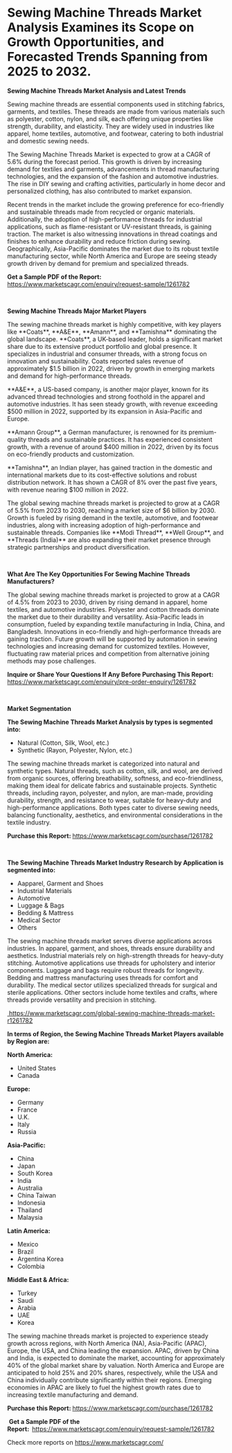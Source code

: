 <p><h1>Sewing Machine Threads Market Analysis Examines its Scope on Growth Opportunities, and Forecasted Trends Spanning from 2025 to 2032.</h1></p><p><strong>Sewing Machine Threads Market Analysis and Latest Trends</strong></p>
<p><p>Sewing machine threads are essential components used in stitching fabrics, garments, and textiles. These threads are made from various materials such as polyester, cotton, nylon, and silk, each offering unique properties like strength, durability, and elasticity. They are widely used in industries like apparel, home textiles, automotive, and footwear, catering to both industrial and domestic sewing needs.</p><p>The Sewing Machine Threads Market is expected to grow at a CAGR of 5.6% during the forecast period. This growth is driven by increasing demand for textiles and garments, advancements in thread manufacturing technologies, and the expansion of the fashion and automotive industries. The rise in DIY sewing and crafting activities, particularly in home decor and personalized clothing, has also contributed to market expansion.</p><p>Recent trends in the market include the growing preference for eco-friendly and sustainable threads made from recycled or organic materials. Additionally, the adoption of high-performance threads for industrial applications, such as flame-resistant or UV-resistant threads, is gaining traction. The market is also witnessing innovations in thread coatings and finishes to enhance durability and reduce friction during sewing. Geographically, Asia-Pacific dominates the market due to its robust textile manufacturing sector, while North America and Europe are seeing steady growth driven by demand for premium and specialized threads.</p></p>
<p><strong>Get a Sample PDF of the Report:&nbsp;</strong> <a href="https://www.marketscagr.com/enquiry/request-sample/1261782?utm_campaign=2216&utm_medium=2&utm_source=Github&utm_content=ia&utm_term=26012025&utm_id=sewing-machine-threads">https://www.marketscagr.com/enquiry/request-sample/1261782</a></p>
<p>&nbsp;</p>
<p><strong>Sewing Machine Threads Major Market Players</strong></p>
<p><p>The sewing machine threads market is highly competitive, with key players like **Coats**, **A&E**, **Amann**, and **Tamishna** dominating the global landscape. **Coats**, a UK-based leader, holds a significant market share due to its extensive product portfolio and global presence. It specializes in industrial and consumer threads, with a strong focus on innovation and sustainability. Coats reported sales revenue of approximately $1.5 billion in 2022, driven by growth in emerging markets and demand for high-performance threads.</p><p>**A&E**, a US-based company, is another major player, known for its advanced thread technologies and strong foothold in the apparel and automotive industries. It has seen steady growth, with revenue exceeding $500 million in 2022, supported by its expansion in Asia-Pacific and Europe.</p><p>**Amann Group**, a German manufacturer, is renowned for its premium-quality threads and sustainable practices. It has experienced consistent growth, with a revenue of around $400 million in 2022, driven by its focus on eco-friendly products and customization.</p><p>**Tamishna**, an Indian player, has gained traction in the domestic and international markets due to its cost-effective solutions and robust distribution network. It has shown a CAGR of 8% over the past five years, with revenue nearing $100 million in 2022.</p><p>The global sewing machine threads market is projected to grow at a CAGR of 5.5% from 2023 to 2030, reaching a market size of $6 billion by 2030. Growth is fueled by rising demand in the textile, automotive, and footwear industries, along with increasing adoption of high-performance and sustainable threads. Companies like **Modi Thread**, **Well Group**, and **Threads (India)** are also expanding their market presence through strategic partnerships and product diversification.</p></p>
<p>&nbsp;</p>
<p><strong>What Are The Key Opportunities For Sewing Machine Threads Manufacturers?</strong></p>
<p><p>The global sewing machine threads market is projected to grow at a CAGR of 4.5% from 2023 to 2030, driven by rising demand in apparel, home textiles, and automotive industries. Polyester and cotton threads dominate the market due to their durability and versatility. Asia-Pacific leads in consumption, fueled by expanding textile manufacturing in India, China, and Bangladesh. Innovations in eco-friendly and high-performance threads are gaining traction. Future growth will be supported by automation in sewing technologies and increasing demand for customized textiles. However, fluctuating raw material prices and competition from alternative joining methods may pose challenges.</p></p>
<p><strong>Inquire or Share Your Questions If Any Before Purchasing This Report:</strong> <a href="https://www.marketscagr.com/enquiry/pre-order-enquiry/1261782?utm_campaign=2216&utm_medium=2&utm_source=Github&utm_content=ia&utm_term=26012025&utm_id=sewing-machine-threads">https://www.marketscagr.com/enquiry/pre-order-enquiry/1261782</a></p>
<p>&nbsp;</p>
<p><strong>Market Segmentation</strong></p>
<p><strong>The Sewing Machine Threads Market Analysis by types is segmented into:</strong></p>
<p><ul><li>Natural (Cotton, Silk, Wool, etc.)</li><li>Synthetic (Rayon, Polyester, Nylon, etc.)</li></ul></p>
<p><p>The sewing machine threads market is categorized into natural and synthetic types. Natural threads, such as cotton, silk, and wool, are derived from organic sources, offering breathability, softness, and eco-friendliness, making them ideal for delicate fabrics and sustainable projects. Synthetic threads, including rayon, polyester, and nylon, are man-made, providing durability, strength, and resistance to wear, suitable for heavy-duty and high-performance applications. Both types cater to diverse sewing needs, balancing functionality, aesthetics, and environmental considerations in the textile industry.</p></p>
<p><strong>Purchase this Report:&nbsp;</strong><a href="https://www.marketscagr.com/purchase/1261782?utm_campaign=2216&utm_medium=2&utm_source=Github&utm_content=ia&utm_term=26012025&utm_id=sewing-machine-threads">https://www.marketscagr.com/purchase/1261782</a></p>
<p>&nbsp;</p>
<p><strong>The Sewing Machine Threads Market Industry Research by Application is segmented into:</strong></p>
<p><ul><li>Aapparel, Garment and Shoes</li><li>Industrial Materials</li><li>Automotive</li><li>Luggage & Bags</li><li>Bedding & Mattress</li><li>Medical Sector</li><li>Others</li></ul></p>
<p><p>The sewing machine threads market serves diverse applications across industries. In apparel, garment, and shoes, threads ensure durability and aesthetics. Industrial materials rely on high-strength threads for heavy-duty stitching. Automotive applications use threads for upholstery and interior components. Luggage and bags require robust threads for longevity. Bedding and mattress manufacturing uses threads for comfort and durability. The medical sector utilizes specialized threads for surgical and sterile applications. Other sectors include home textiles and crafts, where threads provide versatility and precision in stitching.</p></p>
<p><a href="https://www.marketscagr.com/global-sewing-machine-threads-market-r1261782?utm_campaign=2216&utm_medium=2&utm_source=Github&utm_content=ia&utm_term=26012025&utm_id=sewing-machine-threads">&nbsp;https://www.marketscagr.com/global-sewing-machine-threads-market-r1261782</a></p>
<p><strong>In terms of Region, the Sewing Machine Threads Market Players available by Region are:</strong></p>
<p>
    <p> <strong> North America: </strong>
        <ul>
            <li>United States</li>
            <li>Canada</li>
        </ul>
        </p> 
    <p> <strong> Europe: </strong>
        <ul>
            <li>Germany</li>
            <li>France</li>
            <li>U.K.</li>
            <li>Italy</li>
            <li>Russia</li>
        </ul>
        </p> 
    <p> <strong> Asia-Pacific: </strong>
        <ul>
            <li>China</li>
            <li>Japan</li>
            <li>South Korea</li>
            <li>India</li>
            <li>Australia</li>
            <li>China Taiwan</li>
            <li>Indonesia</li>
            <li>Thailand</li>
            <li>Malaysia</li>
        </ul>
        </p> 
    <p> <strong> Latin America: </strong>
        <ul>
            <li>Mexico</li>
            <li>Brazil</li>
            <li>Argentina Korea</li>
            <li>Colombia</li>
        </ul>
        </p> 
    <p> <strong> Middle East & Africa: </strong>
        <ul>
            <li>Turkey</li>
            <li>Saudi</li>
            <li>Arabia</li>
            <li>UAE</li>
            <li>Korea</li>
        </ul>
    </p>
    </p>
<p><p>The sewing machine threads market is projected to experience steady growth across regions, with North America (NA), Asia-Pacific (APAC), Europe, the USA, and China leading the expansion. APAC, driven by China and India, is expected to dominate the market, accounting for approximately 40% of the global market share by valuation. North America and Europe are anticipated to hold 25% and 20% shares, respectively, while the USA and China individually contribute significantly within their regions. Emerging economies in APAC are likely to fuel the highest growth rates due to increasing textile manufacturing and demand.</p></p>
<p><strong>Purchase this Report: </strong><a href="https://www.marketscagr.com/purchase/1261782?utm_campaign=2216&utm_medium=2&utm_source=Github&utm_content=ia&utm_term=26012025&utm_id=sewing-machine-threads">https://www.marketscagr.com/purchase/1261782</a></p>
<p>&nbsp;<strong>Get a Sample PDF of the Report:&nbsp;&nbsp;</strong><a href="https://www.marketscagr.com/enquiry/request-sample/1261782?utm_campaign=2216&utm_medium=2&utm_source=Github&utm_content=ia&utm_term=26012025&utm_id=sewing-machine-threads">https://www.marketscagr.com/enquiry/request-sample/1261782</a></p>
<p><strong></strong></p>
<p>Check more reports on <a href="https://www.marketscagr.com/?utm_campaign=2216&utm_medium=2&utm_source=Github&utm_content=ia&utm_term=26012025&utm_id=sewing-machine-threads">https://www.marketscagr.com/</a></p>